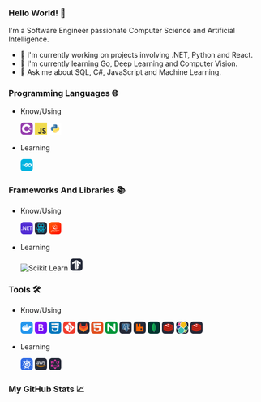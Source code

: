 ### Hello World! 👋

I'm a Software Engineer passionate Computer Science and Artificial Intelligence.

- 🔭 I'm currently working on projects involving .NET, Python and React.
- 🌱 I'm currently learning Go, Deep Learning and Computer Vision.
- 💬 Ask me about SQL, C#, JavaScript and Machine Learning.

### Programming Languages 🌐

- Know/Using

    <img src="https://github.com/tandpfun/skill-icons/blob/main/icons/CS.svg" alt="C#" width="24"> <img src="https://raw.githubusercontent.com/github/explore/80688e429a7d4ef2fca1e82350fe8e3517d3494d/topics/javascript/javascript.png" alt="JavaScript" width="24"> <img src="https://raw.githubusercontent.com/github/explore/80688e429a7d4ef2fca1e82350fe8e3517d3494d/topics/python/python.png" alt="Python" width="24"> 

- Learning

    <img src="https://github.com/tandpfun/skill-icons/blob/main/icons/GoLang.svg" alt="Go" width="24">

### Frameworks And Libraries 📚

- Know/Using
  
    <img src="https://github.com/tandpfun/skill-icons/blob/main/icons/DotNet.svg" alt=".NET" width="24"> <img src="https://github.com/tandpfun/skill-icons/blob/main/icons/React-Dark.svg" alt="React" width="24"> <img src="https://github.com/tandpfun/skill-icons/blob/main/icons/JQuery.svg" alt="jQuery" width="24">
- Learning

    <img src="https://github.com/tandpfun/skill-icons/blob/main/icons/ScikitLearn-Dark.svg" alt="Scikit Learn" width="24"> <img src="https://github.com/tandpfun/skill-icons/blob/main/icons/TensorFlow-Dark.svg" alt="TensorFlow" width="24">

### Tools 🛠️

- Know/Using

    <img src="https://github.com/tandpfun/skill-icons/blob/main/icons/Docker.svg" alt="Docker" width="24"> <img src="https://github.com/tandpfun/skill-icons/blob/main/icons/Bootstrap.svg" alt="Bootstrap" width="24"> <img src="https://github.com/tandpfun/skill-icons/blob/main/icons/CSS.svg" alt="CSS" width="24"> <img src="https://github.com/tandpfun/skill-icons/blob/main/icons/Git.svg" alt="Git" width="24"> <img src="https://github.com/tandpfun/skill-icons/blob/main/icons/GitLab-Dark.svg" alt="GitLab" width="24"> <img src="https://github.com/tandpfun/skill-icons/blob/main/icons/HTML.svg" alt="HTML" width="24"> <img src="https://github.com/tandpfun/skill-icons/blob/main/icons/Nginx.svg" alt="Nginx" width="24"> <img src="https://github.com/tandpfun/skill-icons/blob/main/icons/PostgreSQL-Dark.svg" alt="PostgreSQL" width="24"> <img src="https://github.com/tandpfun/skill-icons/blob/main/icons/RabbitMQ-Dark.svg" alt="RabbitMQ" width="24"> <img src="https://github.com/tandpfun/skill-icons/blob/main/icons/MongoDB.svg" alt="MongoDB" width="24"> <img src="https://github.com/tandpfun/skill-icons/blob/main/icons/Redis-Dark.svg" alt="Redis" width="24"> <img src="https://github.com/tandpfun/skill-icons/blob/main/icons/Elasticsearch-Dark.svg" alt="MongoDB" width="24"> <img src="https://github.com/tandpfun/skill-icons/blob/main/icons/Redis-Dark.svg" alt="Redis" width="24">

- Learning

    <img src="https://github.com/tandpfun/skill-icons/blob/main/icons/Kubernetes.svg" alt="Kubernetes" width="24"> <img src="https://github.com/tandpfun/skill-icons/blob/main/icons/AWS-Dark.svg" alt="AWS" width="24"> <img src="https://github.com/tandpfun/skill-icons/blob/main/icons/GraphQL-Dark.svg" alt="GraphQL" width="24"> 

### My GitHub Stats 📈
<!--
![Anurag's GitHub stats](https://github-readme-stats.vercel.app/api?username=mehmetymw&show_icons=true&theme=radical)
--!>
